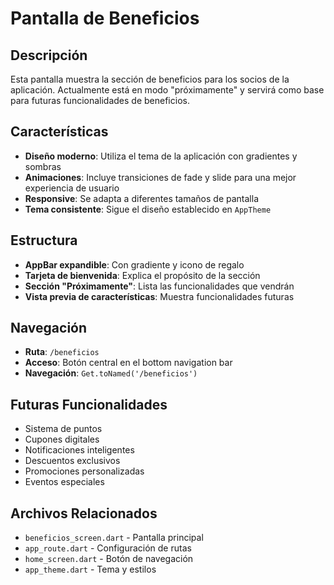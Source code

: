 # Pantalla de Beneficios

## Descripción
Esta pantalla muestra la sección de beneficios para los socios de la aplicación. Actualmente está en modo "próximamente" y servirá como base para futuras funcionalidades de beneficios.

## Características
- **Diseño moderno**: Utiliza el tema de la aplicación con gradientes y sombras
- **Animaciones**: Incluye transiciones de fade y slide para una mejor experiencia de usuario
- **Responsive**: Se adapta a diferentes tamaños de pantalla
- **Tema consistente**: Sigue el diseño establecido en `AppTheme`

## Estructura
- **AppBar expandible**: Con gradiente y icono de regalo
- **Tarjeta de bienvenida**: Explica el propósito de la sección
- **Sección "Próximamente"**: Lista las funcionalidades que vendrán
- **Vista previa de características**: Muestra funcionalidades futuras

## Navegación
- **Ruta**: `/beneficios`
- **Acceso**: Botón central en el bottom navigation bar
- **Navegación**: `Get.toNamed('/beneficios')`

## Futuras Funcionalidades
- Sistema de puntos
- Cupones digitales
- Notificaciones inteligentes
- Descuentos exclusivos
- Promociones personalizadas
- Eventos especiales

## Archivos Relacionados
- `beneficios_screen.dart` - Pantalla principal
- `app_route.dart` - Configuración de rutas
- `home_screen.dart` - Botón de navegación
- `app_theme.dart` - Tema y estilos
